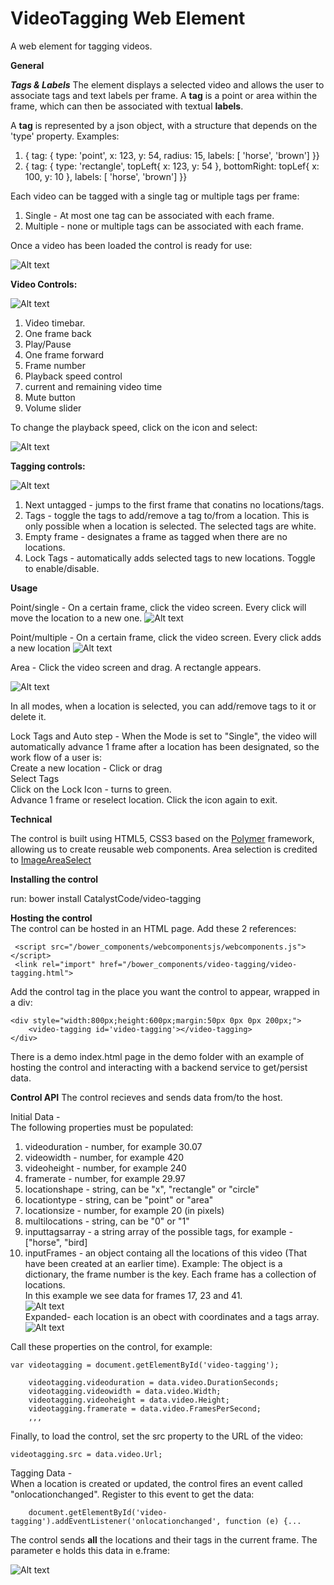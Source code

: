 # VideoTagging Web Element
A web element for tagging videos.

**General**  

***Tags & Labels***
The element displays a selected video and allows the user to associate tags and text labels per frame.
A **tag** is a point or area within the frame, which can then be associated with textual **labels**.

A **tag** is represented by a json object, with a structure that depends on the 'type' property.
Examples:  
1) { tag: { type: 'point', x: 123, y: 54, radius: 15, labels: [ 'horse', 'brown'] }}  
2) { tag: { type: 'rectangle', topLeft{ x: 123, y: 54 }, bottomRight: topLef{ x: 100, y: 10 }, labels: [ 'horse', 'brown'] }}

Each video can be tagged with a single tag or multiple tags per frame:  
1) Single - At most one tag can be associated with each frame.
2) Multiple - none or multiple tags can be associated with each frame.

Once a video has been loaded the control is ready for use:

![Alt text](images/loaded.png?raw=true "Title")


**Video Controls:**

![Alt text](images/videocontrols.png?raw=true "Title")

1) Video timebar.  
2) One frame back  
3) Play/Pause  
4) One frame forward  
5) Frame number  
6) Playback speed control  
7) current and remaining video time  
8) Mute button  
9) Volume slider  

To change the playback speed, click on the icon and select:

![Alt text](images/playback.png?raw=true "Title")


**Tagging controls:**

![Alt text](images/taggingcontrols.png?raw=true "Title")

1) Next untagged - jumps to the first frame that conatins no locations/tags.  
2) Tags - toggle the tags to add/remove a tag to/from a location. This is only possible when a location is selected.
   The selected tags are white.  
3) Empty frame - designates a frame as tagged when there are no locations.    
4) Lock Tags - automatically adds selected tags to new locations. Toggle to enable/disable. 
     
      

**Usage**

Point/single - On a certain frame, click the video screen. Every click will move the location to a new one.
![Alt text](images/singlepoint.png?raw=true "Title")

Point/multiple - On a certain frame, click the video screen. Every click adds a new location
![Alt text](images/multipoints.png?raw=true "Title")

Area - Click the video screen and drag. A rectangle appears. 

![Alt text](images/area2shapes.png?raw=true "Title")

In all modes, when a location is selected, you can add/remove tags to it or delete it.

Lock Tags and Auto step - When the Mode is set to "Single", the video will automatically advance 1 frame after a location has been designated, so the work flow of a user is:  
     Create a new location - Click or drag  
     Select Tags  
     Click on the Lock Icon - turns to green.  
     Advance 1 frame or reselect location.
     Click the icon again to exit.   

**Technical**

The control is built using HTML5, CSS3 based on the <a href="https://www.polymer-project.org/1.0/" target="_blank">Polymer</a>
framework, allowing us to create reusable web components.
Area selection is credited to <a href="http://odyniec.net/projects/imgareaselect/" target="_blank">ImageAreaSelect</a>

**Installing the control**

run:
bower install CatalystCode/video-tagging


**Hosting the control**   
The control can be hosted in an HTML page. Add these 2 references:

     <script src="/bower_components/webcomponentsjs/webcomponents.js"></script>
     <link rel="import" href="/bower_components/video-tagging/video-tagging.html">


Add the control tag in the place you want the control to appear, wrapped in a div:

    <div style="width:800px;height:600px;margin:50px 0px 0px 200px;">
        <video-tagging id='video-tagging'></video-tagging>
    </div>

There is a demo index.html page in the demo folder with an example of hosting the control and interacting with a backend service to get/persist data.

**Control API**
The control recieves and sends data from/to the host.   

Initial Data -   
The following properties must be populated:

   1) videoduration - number, for example 30.07  
   2) videowidth - number, for example 420  
   3) videoheight - number, for example 240  
   4) framerate - number, for example 29.97  
   5) locationshape - string, can be "x", "rectangle" or "circle"  
   6) locationtype - string, can be "point" or "area"  
   7) locationsize - number, for example 20 (in pixels)  
   8) multilocations - string, can be "0" or "1" 
   9) inputtagsarray - a string array of the possible tags, for example - ["horse", "bird]
  10) inputFrames - an object containg all the locations of this video (That have been created at an earlier time).
      Example: The object is a dictionary, the frame number is the key. Each frame has a collection of locations.  
      In this example we see data for frames 17, 23 and 41.  
      ![Alt text](images/frames1.png?raw=true "Title")  
      Expanded- each location is an obect with coordinates and a tags array.  
      ![Alt text](images/frames3.png?raw=true "Title")
  
Call these properties on the control, for example:

    var videotagging = document.getElementById('video-tagging');
                
        videotagging.videoduration = data.video.DurationSeconds;
        videotagging.videowidth = data.video.Width;
        videotagging.videoheight = data.video.Height;
        videotagging.framerate = data.video.FramesPerSecond;
        ,,, 
      
  Finally, to load the control, set the src property to the URL of the video: 
 
    videotagging.src = data.video.Url;

Tagging Data -     
When a location is created or updated, the control fires an event called "onlocationchanged". Register to this event to get the data:

        document.getElementById('video-tagging').addEventListener('onlocationchanged', function (e) {...
The control sends **all** the locations and their tags in the current frame. The parameter e holds this data in e.frame:  

![Alt text](images/frames4.png?raw=true "Title")


